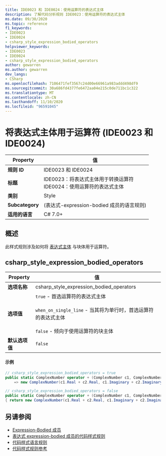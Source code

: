 ```yaml
---
title: IDE0023 和 IDE0024：使用运算符的表达式主体
description: 了解代码分析规则 IDE0023：使用运算符的表达式主体
ms.date: 09/30/2020
ms.topic: reference
f1_keywords:
- IDE0023
- IDE0024
- csharp_style_expression_bodied_operators
helpviewer_keywords:
- IDE0023
- IDE0024
- csharp_style_expression_bodied_operators
author: gewarren
ms.author: gewarren
dev_langs:
- CSharp
ms.openlocfilehash: 7106471fef3567c24d00e66961a983addd498df9
ms.sourcegitcommit: 30a686fd4377fe6472aa04e215c0de711bc1c322
ms.translationtype: MT
ms.contentlocale: zh-CN
ms.lasthandoff: 11/10/2020
ms.locfileid: "96591045"
---
```

# <a name="use-expression-body-for-operators-ide0023-and-ide0024"></a>将表达式主体用于运算符 (IDE0023 和 IDE0024) 

|Property|值|
|-|-|
| **规则 ID** | IDE0023 和 IDE0024 |
| **标题** | IDE0023：将表达式主体用于转换运算符<br/> IDE0024：使用运算符的表达式主体 |
| **类别** | Style |
| **Subcategory** |  (表达式-expression-bodied 成员的语言规则)  |
| **适用的语言** | C# 7.0+ |

## <a name="overview"></a>概述

此样式规则涉及如何将 [表达式主体](../../../csharp/programming-guide/statements-expressions-operators/expression-bodied-members.md) 与块体用于运算符。

## <a name="csharp_style_expression_bodied_operators"></a>csharp_style_expression_bodied_operators

|Property|值|
|-|-|
| **选项名称** | csharp_style_expression_bodied_operators
| **选项值** | `true` - 首选运算符的表达式主体<br /><br />`when_on_single_line` - 当其将为单行时，首选运算符的表达式主体<br /><br />`false` - 倾向于使用运算符的块主体 |
| **默认选项值** | `false` |

#### <a name="example"></a>示例

```csharp
// csharp_style_expression_bodied_operators = true
public static ComplexNumber operator + (ComplexNumber c1, ComplexNumber c2)
    => new ComplexNumber(c1.Real + c2.Real, c1.Imaginary + c2.Imaginary);

// csharp_style_expression_bodied_operators = false
public static ComplexNumber operator + (ComplexNumber c1, ComplexNumber c2)
{ return new ComplexNumber(c1.Real + c2.Real, c1.Imaginary + c2.Imaginary); }
```

## <a name="see-also"></a>另请参阅

- [Expression-Bodied 成员](../../../csharp/programming-guide/statements-expressions-operators/expression-bodied-members.md)
- [表达式 expression-bodied 成员的代码样式规则](expression-bodied-members.md)
- [代码样式语言规则](language-rules.md)
- [代码样式规则参考](index.md)
